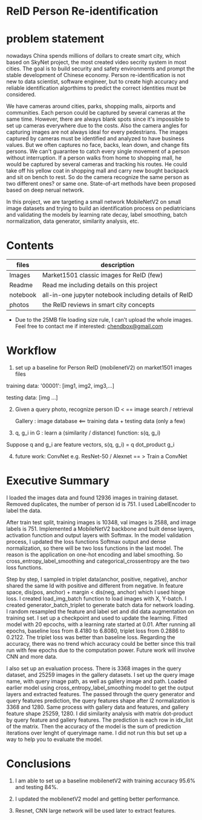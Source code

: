 # ReID Person Re-identification

# problem statement

nowadays China spends millions of dollars to create smart city, which based on SkyNet project, the most created video secrity system in most cities. The goal is to build security and safety environments and prompt the stable development of Chinese economy. Person re-identification is not new to data scientist, software engineer, but to create high accuracy and reliable identification algorthims to predict the correct identities must be considered. 

We have cameras around cities, parks, shopping malls, airports and communities. Each person could be captured by several cameras at the same time. However, there are always blank spots since it's impossible to set up cameras everywhere due to the costs. Also the camera angles for capturing images are not always ideal for every pedestrians. The images captured by cameras must be identified and analyzed to have business values. But we often captures no face, backs, lean down, and change fits persons. We can't guarantee to catch every single movement of a person without interruption. If a person walks from home to shopping mall, he would be captured by several cameras and tracking his routes. He could take off his yellow coat in shopping mall and carry new bought backpack and sit on bench to rest. So do the camera recognize the same person as two different ones? or same one. State-of-art methods have been proposed based on deep nerual network. 

In this project, we are targeting a small network MobileNetV2 on small image datasets and trying to build an identification process on pediatricians and validating the models by learning rate decay, label smoothing, batch normalization, data generator, similarity analysis, etc. 


# Contents

| files | description |
| ---| --- |
| Images | Market1501 classic images for ReID (few) |
| Readme| Read me including details on this project |
| notebook | all-in-one jupyter notebook including details of ReID |
| photos | the ReID reviews in smart city concepts |

* Due to the 25MB file loading size rule, I can't upload the whole images. Feel free to contact me if interested: chendbox@gmail.com

# Workflow

1. set up a baseline for Person ReID (mobilenetV2) on market1501 images files

  training data: '00001': [img1, img2, img3,...]

  testing data: [img ...]



2. Given a query photo, recognize person ID  < == image search / retrieval

   Gallery : image database <== training data + testing data (only a few)



3. q, g_i in G : learn a (similarity / distance) function: s(q, g_i) 

  Suppose q and g_i are feature vectors, s(q, g_i)  = q dot_product g_i 

 

4. future work:  ConvNet e.g. ResNet-50 / Alexnet  == > Train a ConvNet



# Executive Summary

I loaded the images data and found 12936 images in training dataset. Removed duplicates, the number of person id is 751. I used LabelEncoder to label the data.

After train test split, training images is 10348, val images is 2588, and image labels is 751. Implemented a MobileNetV2 backbone and built dense layers, activation function and output layers with Softmax. In the model validation process, I updated the loss functions Softmax output and dense normalization, so there will be two loss functions in the last model. The reason is the application on one-hot encoding and label smoothing. So cross_entropy_label_smoothing and categorical_crossentropy are the two loss functions. 

Step by step, I sampled in triplet data(anchor, positive, negative), anchor shared the same Id with positive and different from negative. In feature space, dis(pos, anchor) + margin < dis(neg, anchor) which I used hinge loss. I created load_img_batch function to load images with X, Y-batch. I created generator_batch_triplet to generate batch data for network loading. I random resampled the feature and label set and did data augmentation on training set. I set up a checkpoint and used to update the learning. Fitted model with 20 epcochs, with a learning rate started at 0.01. After running all epochs, baseline loss from 8.4180 to 6.8080, triplet loss from 0.2886 to 0.2122. The triplet loss was better than baseline loss. Regarding the accuracy, there was no trend which accuracy could be better since this trail run with few epochs due to the computation power. Future work will involve CNN and more data.

I also set up an evaluation process. There is 3368 images in the query dataset, and 25259 images in the gallery datasets. I set up the query image name, with query image path, as well as gallery image and path. Loaded earlier model using cross_entropy_label_smoothing model to get the output layers and extracted features. The passed through the query generator and query features prediction, the query features shape after l2 normalization is 3368 and 1280. Same process with gallery data and features, and gallery feature shape 25259, 1280. I did similarity analysis with matrix dot-product by query feature and gallery features. The prediction is each row in idx_list of the matrix. Then the accuracy of the model is the sum of prediction iterations over lenght of queryimage name. I did not run this but set up a way to help you to evaluate the model. 



# Conclusions

1. I am able to set up a baseline mobilenetV2 with training accuracy 95.6% and testing 84%. 

2. I updated the mobilenetV2 model and getting better performance.

3. Resnet, CNN large network will be used later to extract features.
